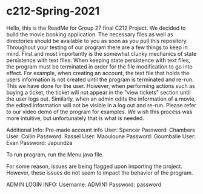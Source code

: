 # c212-Spring-2021
Hello, this is the ReadMe for Group 27 final C212 Project. We decided to build the movie booking application. 
The necessary files as well as directories should be available to you as soon as you pull this repository. Throughout your 
testing of our program there are a few things to keep in mind. First and most importantly is the somewhat clunky mechanics of state 
persistence with text files. When keeping state persistence with text files, the program must be terminated in order for the file modification
to go into effect. For example, when creating an account, the text file that holds the users information is not created until the program is terminated
and re-run. This we have done for the user. However, when performing actions such as buying a ticket, the ticket will not appear in the "view tickets" section
until the user logs out. Similarly, when an admin edits the information of a movie, the edited information will not be visible in a log out and re-run. Please refer to our
video demo of the program for examples. We wish this process was more intuitive, but unfortunately that is what is needed.

Additional Info:
Pre-made account info
User: Spencer Password: Chambers
User: Collin Password: Rassel
User: Maouloune Password: Goumballe
User: Evan Password: Japundza

To run program, run the Menu.java file.

For some reason, issues are being flagged upon importing the project. However, these issues do not seem to impact the behavior of the program.

ADMIN LOGIN INFO:
Username: ADMIN1
Password: password
